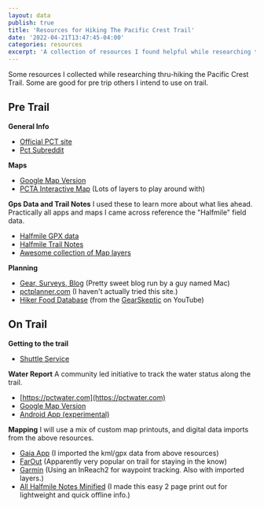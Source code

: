 ```yaml
---
layout: data
publish: true
title: 'Resources for Hiking The Pacific Crest Trail'
date: '2022-04-21T13:47:45-04:00'
categories: resources
excerpt: 'A collection of resources I found helpful while researching the Pacific Crest Trail.'
---
```


Some resources I collected while researching thru-hiking the Pacific Crest Trail. Some are good for pre trip others I intend
to use on trail.

## Pre Trail
**General Info**
- [Official PCT site](https://www.pcta.org)
- [Pct Subreddit](https://www.reddit.com/r/PacificCrestTrail/)

**Maps**
- [Google Map Version](https://www.google.com/maps/d/u/0/viewer?mid=1UtogyvQzegPXZYLARMCTwckZTRxIOOLf&ll=41.34499145337969%2C-119.83531350000001&z=5)
- [PCTA Interactive Map](https://arcg.is/1vT1ui0) (Lots of layers to play around with)
  
**Gps Data and Trail Notes**
I used these to learn more about what lies ahead. Practically all apps and maps I came across reference the "Halfmile" field data.
- [Halfmile GPX data](https://pctmap.net/gps/)
- [Halfmile Trail Notes](https://pctmap.net/trail-notes/)
- [Awesome collection of Map layers](https://www.arcgis.com/home/search.html?q=owner%3A%22gkeily_PCTA%22&restrict=false&sortOrder=desc&sortField=relevance#content)

**Planning**
- [Gear, Surveys, Blog](https://www.halfwayanywhere.com/pacific-crest-trail/) (Pretty sweet blog run by a guy named Mac)
- [pctplanner.com](https://pctplanner.com) (I haven't actually tried this site.)
- [Hiker Food Database](https://docs.google.com/spreadsheets/u/0/d/1DsLpp9lEXGZTKWVMyA3eNTeN4NHTSGGAwln1yoWI0Cw/htmlview#) (from the [GearSkeptic](https://www.youtube.com/channel/UCflIoVkAjQnyAwDKFmhRDDw) on YouTube)

## On Trail
**Getting to the trail**
- [Shuttle Service](https://pctsouthernterminusshuttle.com/https/book-your-ride)

**Water Report**
A community led initiative to track the water status along the trail.
- [https://pctwater.com](https://pctwater.com)
- [Google Map Version](https://www.google.com/maps/d/u/0/viewer?mid=1UtogyvQzegPXZYLARMCTwckZTRxIOOLf&ll=41.34499145337969%2C-119.83531350000001&z=5)
- [Android App (experimental)](https://github.com/jithware/mappoff)

**Mapping**
I will use a mix of custom map printouts, and digital data imports from the above resources.
- [Gaia App](https://www.gaiagps.com) (I imported the kml/gpx data from above resources)
- [FarOut](https://faroutguides.com) (Apparently very popular on trail for staying in the know)
- [Garmin](https://explore.garmin.com) (Using an InReach2 for waypoint tracking. Also with imported layers.)
- [All Halfmile Notes Minified](/resources/halfmiles-pct-notes-all-4-page.html) (I made this easy 2 page print out for lightweight and quick offline info.)
